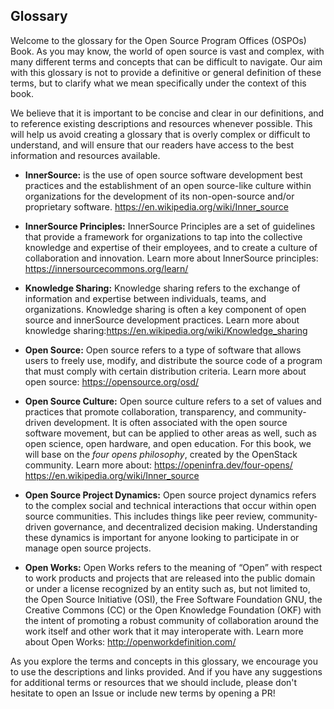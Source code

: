 ## Glossary

Welcome to the glossary for the Open Source Program Offices (OSPOs) Book. As you may know, the world of open source is vast and complex, 
with many different terms and concepts that can be difficult to navigate. Our aim with this glossary is not to provide a definitive or general definition 
of these terms, but to clarify what we mean specifically under the context of this book.

We believe that it is important to be concise and clear in our definitions, and to reference existing descriptions and resources whenever possible. 
This will help us avoid creating a glossary that is overly complex or difficult to understand, and will ensure that our readers have access to the best 
information and resources available.

* **InnerSource:** is the use of open source software development best practices and the establishment of an open source-like culture within organizations
for the development of its non-open-source and/or proprietary software. https://en.wikipedia.org/wiki/Inner_source

* **InnerSource Principles:** InnerSource Principles are a set of guidelines that provide a framework for organizations 
to tap into the collective knowledge and expertise of their employees, and to create a culture of collaboration and innovation. 
Learn more about InnerSource principles: https://innersourcecommons.org/learn/

* **Knowledge Sharing:** Knowledge sharing refers to the exchange of information and expertise between individuals, teams, and organizations. 
Knowledge sharing is often a key component of open source and innerSource development practices. Learn more about knowledge sharing:https://en.wikipedia.org/wiki/Knowledge_sharing

* **Open Source:** Open source refers to a type of software that allows users to freely use, modify, and distribute 
the source code of a program that must comply with certain distribution criteria. Learn more about open source: https://opensource.org/osd/

* **Open Source Culture:** Open source culture refers to a set of values and practices that promote collaboration, transparency, 
and community-driven development. It is often associated with the open source software movement, but can be applied to other 
areas as well, such as open science, open hardware, and open education. For this book, we will base on the *four opens philosophy*, created by the OpenStack community. Learn more about: https://openinfra.dev/four-opens/
https://en.wikipedia.org/wiki/Inner_source

* **Open Source Project Dynamics:** Open source project dynamics refers to the complex social and technical interactions that occur within 
open source communities. This includes things like peer review, community-driven governance, and decentralized 
decision making. Understanding these dynamics is important for anyone looking to participate in or manage open source projects. 

* **Open Works:** Open Works refers to the meaning of “Open” with respect to work products and projects that are released into the public domain 
or under a license recognized by an entity such as, but not limited to, the Open Source Initiative (OSI), the Free Software Foundation GNU, 
the Creative Commons (CC) or the Open Knowledge Foundation (OKF) with the intent of promoting a robust community of collaboration around 
the work itself and other work that it may interoperate with. Learn more about Open Works: http://openworkdefinition.com/


As you explore the terms and concepts in this glossary, we encourage you to use the descriptions and links provided. 
And if you have any suggestions for additional terms or resources that we should include, please don't hesitate to open an Issue or include new terms by
opening a PR!


